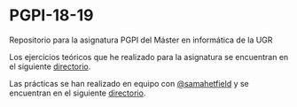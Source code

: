 # PGPI-18-19
Repositorio para la asignatura PGPI del Máster en informática de la UGR

Los ejercicios teóricos que he realizado para la asignatura se encuentran en el siguiente [directorio](https://github.com/adritake/PGPI-18-19/tree/master/Ejercicios%20teoria).

Las prácticas se han realizado en equipo con [@samahetfield](https://github.com/samahetfield) y se encuentran en el siguiente [directorio](https://github.com/adritake/PGPI-18-19/tree/master/Practicas).
